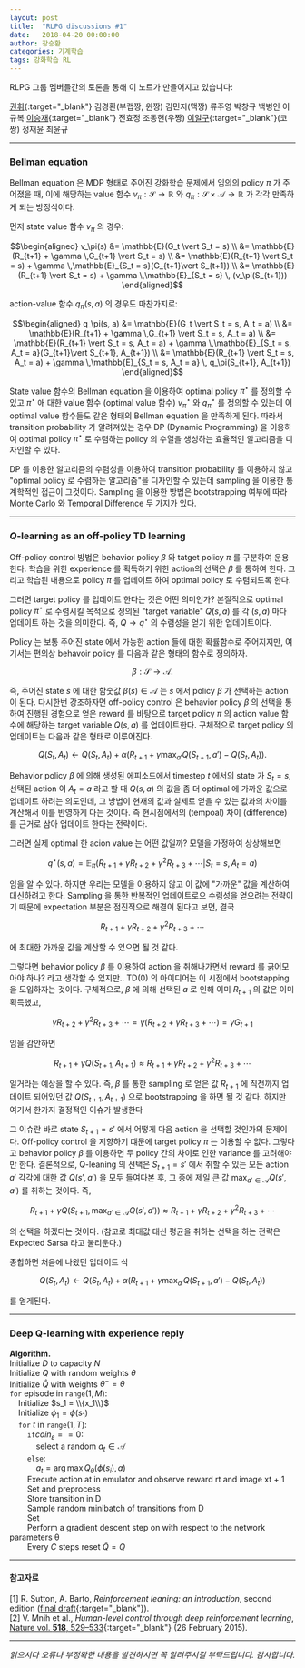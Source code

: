 ```yaml
---
layout: post
title:  "RLPG discussions #1"
date:   2018-04-20 00:00:00
author: 장승환
categories: 기계학습
tags: 강화학습 RL 
---
```


 RLPG 그룹 멤버들간의 토론을 통해 이 노트가 만들어지고 있습니다:

[권휘](https://whikwon.github.io/){:target="_blank"} 김경환(부랩짱, 윈짱) 김민지(맥짱) 류주영 박창규 백병인 이규복 [이승재](https://github.com/seungjaeryanlee){:target="_blank"} 전효정 조동헌(우짱) [이일구](https://github.com/ilguyi?tab=repositories){:target="_blank"}(코짱) 정재윤 최윤규

---

### Bellman equation

 Bellman equation 은 MDP 형태로 주어진 강화학습 문제에서 임의의 policy $\pi$ 가 주어졌을 때, 이에 해당하는 value 함수 
 $v_\pi: \mathscr{S} \rightarrow \mathbb{R}$ 와 
 $q_\pi: \mathscr{S} \times \mathscr{A} \rightarrow \mathbb{R}$
 가 각각 만족하게 되는 방정식이다.

먼저 state value 함수 $v_\pi$ 의 경우:

$$\begin{aligned}
v_\pi(s) &= \mathbb{E}(G_t \vert S_t = s) \\
&= \mathbb{E}(R_{t+1} + \gamma \,G_{t+1} \vert S_t = s) \\
&= \mathbb{E}(R_{t+1} \vert S_t = s) + \gamma \,\mathbb{E}_{S_t = s}(G_{t+1}\vert S_{t+1}) \\
&= \mathbb{E}(R_{t+1} \vert S_t = s) + \gamma \,\mathbb{E}_{S_t = s} \, (v_\pi(S_{t+1}))
\end{aligned}$$

action-value 함수 $q_\pi(s, a)$ 의 경우도 마찬가지로:

$$\begin{aligned}
q_\pi(s, a) &= \mathbb{E}(G_t \vert S_t = s, A_t = a) \\
&= \mathbb{E}(R_{t+1} + \gamma \,G_{t+1} \vert S_t = s, A_t = a) \\
&= \mathbb{E}(R_{t+1} \vert S_t = s, A_t = a) + \gamma \,\mathbb{E}_{S_t = s, A_t = a}(G_{t+1}\vert S_{t+1}, A_{t+1}) \\
&= \mathbb{E}(R_{t+1} \vert S_t = s, A_t = a) + \gamma \,\mathbb{E}_{S_t = s, A_t = a} \, q_\pi(S_{t+1}, A_{t+1})
\end{aligned}$$

State value 함수의 Bellman equation 을 이용하여 optimal policy $\pi^\star$ 를 정의할 수 있고 $\pi^\star$ 애 대한 value 함수 (optimal value 함수)
$v_\pi^\star$ 와 $q_\pi^\star$ 를 정의할 수 있는데 이 optimal value 함수들도 같은 형태의 Bellman equation 을 만족하게 된다. 
따라서 transition probability 가 알려져있는 경우 DP (Dynamic Programming) 을 이용하여 optimal policy $\pi^\star$ 로 수렴하는 
policy 의 수열을 생성하는 효율적인 알고리즘을 디자인할 수 있다.

 DP 를 이용한 알고리즘의 수렴성을 이용하여 transition probability 를 이용하지 않고 "optimal policy 로 수렴하는 알고리즘"을 디자인할 수 있는데
 sampling 을 이용한 통계학적인 접근이 그것이다. Sampling 을 이용한 방법은 bootstrapping 여부에 따라 Monte Carlo 와 Temporal Difference 두 가지가 있다.   

---

### $Q$-learning as an off-policy TD learning

Off-policy control 방법은 behavior policy $\beta$ 와 tatget policy $\pi$ 를 구분하여 운용한다. 
학습을 위한 experience 를 획득하기 위한 action의 선택은 $\beta$ 를 통하여 한다. 
그리고 학습된 내용으로 policy $\pi$ 를 업데이트 하여 optimal policy 로 수렴되도록 한다.

그러면 target policy 를 업데이트 한다는 것은 어떤 의미인가? 본질적으로 optimal policy $\pi^\star$ 로 수렴시킬
목적으로 정의된 "target variable" $Q(s, a)$ 를 각 $(s, a)$ 마다 업데이트 하는 것을 의미한다.
즉, $Q \rightarrow q^\star$ 의 수렴성을 얻기 위한 업데이트이다.

Policy 는 보통 주어진 state 에서 가능한 action 들에 대한 확률함수로 주어지지만, 여기서는 편의상 behavoir policy 를 다음과 같은 형태의 함수로 정의하자.

$$\beta : \mathscr{S} \rightarrow \mathscr{A}.$$

즉, 주어진 state $s$ 에 대한 함숫값 $\beta(s) \in \mathscr{A}$ 는 $s$ 에서 policy $\beta$ 가 선택하는 action 이 된다.
다시한번 강조하자면 off-policy control 은 behavior policy $\beta$ 의 선택을 통하여 진행된 경험으로 얻은 reward 를 바탕으로 target policy $\pi$ 의 action value 함수에 해당하는 target variable $Q(s, a)$ 를 업데이트한다. 구체적으로 target policy 의 업데이트는 다음과 같은 형태로 이루어진다.

$$Q(S_t, A_t) \leftarrow Q(S_t, A_t) + \alpha\left(R_{t+1} + \gamma \max_{a'} Q(S_{t+1},a') - Q(S_t, A_t)\right).$$

Behavior policy $\beta$ 에 의해 생성된 에피소드에서 timestep $t$ 에서의 state 가 $S_t = s$, 선택된 action 이 $A_t = a$ 라고 할 때 $Q(s, a)$ 의 값을 
좀 더 optimal 에 가까운 값으로 업데이트 하려는 의도인데, 그 방법이 현재의 값과 실제로 얻을 수 있는 값과의 차이를 계산해서 이를 반영하게 다는 것이다.
즉 현시점에서의 (tempoal) 차이 (difference) 를 근거로 삼아 업데이트 한다는 전략이다.

그러면 실제 optimal 한 acion value 는 어떤 값일까? 모델을 가정하여 상상해보면

$$q^\star(s, a) = \mathbb{E}_{\pi}(R_{t+1}+ \gamma R_{t+2} + \gamma^2 R_{t+3} + \cdots \vert S_t=s, A_t = a)$$ 

임을 알 수 있다. 하지만 우리는 모델을 이용하지 않고 이 값에 "가까운" 값을 계산하여 대신하려고 한다.
Sampling 을 통한 반복적인 업데이트로으 수렴성을 얻으려는 전략이기 때문에 expectation 부분은 점진적으로 해결이 된다고 보면, 결국

$$R_{t+1}+ \gamma R_{t+2} + \gamma^2 R_{t+3} + \cdots$$ 

에 최대한 가까운 값을 계산할 수 있으면 될 것 같다.

그렇다면 behavior policy $\beta$ 를 이용하여 action 을 취해나가면서 reward 를 긁어모아야 하나? 라고 생각할 수 있지만.. TD($0$) 의 아이디어는 
이 시점에서 bootstapping 을 도입하자는 것이다. 구체적으로, $\beta$ 에 의해 선택된 $a$ 로 인해 이미 $R_{t+1}$ 의 값은 이미 획득했고, 

$$\gamma R_{t+2} + \gamma^2 R_{t+3} + \cdots = \gamma (R_{t+2} + \gamma R_{t+3} + \cdots) = \gamma G_{t+1}$$

임을 감안하면

$$R_{t+1} + \gamma Q(S_{t+1}, A_{t+1}) \approx R_{t+1}+ \gamma R_{t+2} + \gamma^2 R_{t+3} + \cdots$$

일거라는 예상을 할 수 있다. 즉, $\beta$ 를 통한 sampling 로 얻은 값 $R_{t+1}$ 에 직전까지 업데이트 되어있던 값 $Q(S_{t+1}, A_{t+1})$ 으로
bootstrapping 을 하면 될 것 같다. 하지만 여기서 한가지 결정적인 이슈가 발생한다

그 이슈란 바로 state $S_{t+1} = s'$ 에서 어떻게 다음 action 을 선택할 것인가의 문제이다. Off-policy control 을 지향하기 떄문에
target policy $\pi$ 는 이용할 수 없다. 그렇다고 behavior policy $\beta$ 를 이용하면 두 policy 간의 차이로 인한 variance 를 고려해야만 한다.
결론적으로, Q-leaning 의 선택은 $S_{t+1} = s'$ 에서 취할 수 있는 모든 action $a'$ 각각에 대한 값 $Q(s', a')$ 을 모두 들여다본 후,
그 중에 제일 큰 값 $\max_{a' \in \mathscr{A}} Q(s', a')$ 를 취하는 것이다.
즉,  

$$R_{t+1} + \gamma Q(S_{t+1}, \max_{a' \in \mathscr{A}} Q(s', a')) \approx R_{t+1}+ \gamma R_{t+2} + \gamma^2 R_{t+3} + \cdots$$

의 선택을 하겠다는 것이다. 
(참고로 최대값 대신 평균을 취하는 선택을 하는 전략은 Expected Sarsa 라고 불리운다.)

종합하면 처음에 나왔던 업데이트 식

$$Q(S_t, A_t) \leftarrow Q(S_t, A_t) + \alpha\left(R_{t+1} + \gamma \max_{a'} Q(S_{t+1},a') - Q(S_t, A_t)\right)$$

를 얻게된다.

---

### Deep Q-learning with experience reply

**Algorithm.**  
Initialize $D$ to capacity $N$  
Initialize $Q$ with random weights $\theta$  
Initialize $\hat{Q}$ with weights $\theta^- = \theta$  
$\texttt{for}$ episode in $\texttt{range}(1, M)$:  
$\,\,\,\,\,$ Initialize $s_1 = \\{x_1\\}$  
$\,\,\,\,\,$ Initialize $\phi_1 = \phi(s_1)$  
$\,\,\,\,\,$ $\texttt{for}$ $t$ in $\texttt{range}(1,T)$:  
$\,\,\,\,\,$ $\,\,\,\,\,$ $\texttt{if} coin_\varepsilon == 0$:  
$\,\,\,\,\,$ $\,\,\,\,\,$ $\,\,\,\,\,$ select a random $a_t \in \mathscr{A}$  
$\,\,\,\,\,$ $\,\,\,\,\,$ $\texttt{else}$:  
$\,\,\,\,\,$ $\,\,\,\,\,$ $\,\,\,\,\,$ $a_t = \arg\max Q_\theta(\phi(s_i),a)$  
$\,\,\,\,\,$ $\,\,\,\,\,$ Execute action at in emulator and observe reward rt and image xt + 1  
$\,\,\,\,\,$ $\,\,\,\,\,$ Set  and preprocess     
$\,\,\,\,\,$ $\,\,\,\,\,$ Store transition  in D  
$\,\,\,\,\,$ $\,\,\,\,\,$ Sample random minibatch of transitions  from D  
$\,\,\,\,\,$ $\,\,\,\,\,$ Set   
$\,\,\,\,\,$ $\,\,\,\,\,$ Perform a gradient descent step on  with respect to the network parameters θ  
$\,\,\,\,\,$ $\,\,\,\,\,$ Every $C$ steps reset $\hat{Q} = Q$  


---

#### 참고자료

[1] R. Sutton, A. Barto, *Reinforcement leaning: an introduction*, second edition ([final draft](http://incompleteideas.net/book/the-book-2nd.html){:target="_blank"}).  
[2] V. Mnih et al., *Human-level control through deep reinforcement learning*, 
[Nature vol. **518**, 529–533](https://www.nature.com/articles/nature14236){:target="_blank"} (26 February 2015).

---

*읽으시다 오류나 부정확한 내용을 발견하시면 꼭 알려주시길 부탁드립니다. 감사합니다.*  
